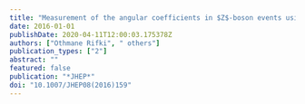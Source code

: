 ```yaml
---
title: "Measurement of the angular coefficients in $Z$-boson events using electron and muon pairs from data taken at $sqrts=8$ TeV with the ATLAS detector"
date: 2016-01-01
publishDate: 2020-04-11T12:00:03.175378Z
authors: ["Othmane Rifki", " others"]
publication_types: ["2"]
abstract: ""
featured: false
publication: "*JHEP*"
doi: "10.1007/JHEP08(2016)159"
---
```


